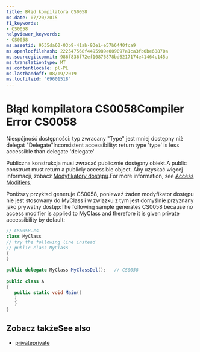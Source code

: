 ```yaml
---
title: Błąd kompilatora CS0058
ms.date: 07/20/2015
f1_keywords:
- CS0058
helpviewer_keywords:
- CS0058
ms.assetid: 9535da60-03b9-41ab-93e1-e57b6440fca9
ms.openlocfilehash: 222547568f4495989e009097a1ca3fb0be68870a
ms.sourcegitcommit: 986f836f72ef10876878bd6217174e41464c145a
ms.translationtype: MT
ms.contentlocale: pl-PL
ms.lasthandoff: 08/19/2019
ms.locfileid: "69601518"
---
```

# <a name="compiler-error-cs0058"></a><span data-ttu-id="75445-102">Błąd kompilatora CS0058</span><span class="sxs-lookup"><span data-stu-id="75445-102">Compiler Error CS0058</span></span>
<span data-ttu-id="75445-103">Niespójność dostępności: typ zwracany "Type" jest mniej dostępny niż delegat "Delegate"</span><span class="sxs-lookup"><span data-stu-id="75445-103">Inconsistent accessibility: return type 'type' is less accessible than delegate 'delegate'</span></span>  
  
 <span data-ttu-id="75445-104">Publiczna konstrukcja musi zwracać publicznie dostępny obiekt.</span><span class="sxs-lookup"><span data-stu-id="75445-104">A public construct must return a publicly accessible object.</span></span> <span data-ttu-id="75445-105">Aby uzyskać więcej informacji, zobacz [Modyfikatory dostępu](../programming-guide/classes-and-structs/access-modifiers.md).</span><span class="sxs-lookup"><span data-stu-id="75445-105">For more information, see [Access Modifiers](../programming-guide/classes-and-structs/access-modifiers.md).</span></span>  
  
 <span data-ttu-id="75445-106">Poniższy przykład generuje CS0058, ponieważ żaden modyfikator dostępu nie jest stosowany do MyClass i w związku z tym jest domyślnie przyznany jako prywatny dostęp:</span><span class="sxs-lookup"><span data-stu-id="75445-106">The following sample generates CS0058 because no access modifier is applied to MyClass and therefore it is given private accessibility by default:</span></span>  
  
```csharp  
// CS0058.cs  
class MyClass  
// try the following line instead  
// public class MyClass  
{  
}  
  
public delegate MyClass MyClassDel();   // CS0058  
  
public class A  
{  
   public static void Main()  
   {  
   }  
}  
```  
  
## <a name="see-also"></a><span data-ttu-id="75445-107">Zobacz także</span><span class="sxs-lookup"><span data-stu-id="75445-107">See also</span></span>

- [<span data-ttu-id="75445-108">private</span><span class="sxs-lookup"><span data-stu-id="75445-108">private</span></span>](../language-reference/keywords/private.md)
